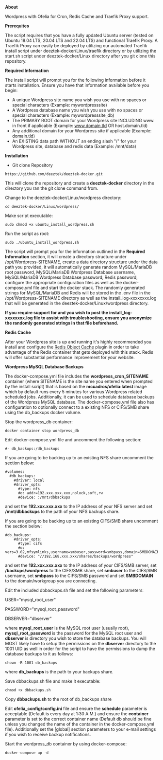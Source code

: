 **About**

Wordpress with Ofelia for Cron, Redis Cache and Traefik Proxy support.

**Prerequites**

The script requires that you have a fully updated Ubuntu server (tested on Ubuntu 18.04 LTS, 20.04 LTS and 22.04 LTS) and functional Traefik Proxy. A Traefik Proxy can easily be deployed by utilizing our automated Traefik install script under deeztek-docker/Linux/traefik directory or by utilizing the start.sh script under deeztek-docker/Linux directory after you git clone this repository.

**Required Information**

The install script will prompt you for the following information before it starts installation. Ensure you have that information available before you begin:

* A unique Wordpress site name you wish you use with no spaces or special characters (Example: mywordpresssite)
* A Wordpress database name you wish you use with no spaces or special characters (Example: mywordpresssite_db)
* The PRIMARY ROOT domain for your Wordpress site INCLUDING www. in front if applicable (Example: www.domain.tld OR host.domain.tld)
* Any additional domain for your Wordpress site if applicable (Example: domain.tld)
* An EXISTING data path WITHOUT an ending slash "/" for your Wordpress site, database and redis data (Example: /mnt/data)

**Installation**

*  Git clone Repository

`https://github.com/deeztek/deeztek-docker.git`

This will clone the repository and create a **deeztek-docker** directory in the directory you ran the git clone command from.

Change to the deeztek-docker/Linux/wordpress directory:

`cd deeztek-docker/Linux/wordpress/`

Make script executable:

`sudo chmod +x ubuntu_install_wordpress.sh`

Run the script as root:

`sudo ./ubuntu_install_wordpress.sh`

The script will prompt you for the information outlined in the **Required Information** section, it will create a directory structure under /opt/Wordpress-SITENAME, create a data directory structure under the data path you provided, it will automatically generate random MySQL/MariaDB root password, MySQL/MariaDB Wordpress Database username, MySQL/MariaDB Wordpress Database password, Redis password, configure the appropriate configuration files as well as the docker-compose.yml file and start the docker stack. The randomly generated strings for MySQL/MariaDB and Redis will be stored in the .env file in the /opt/Wordpress-SITENAME directory as well as the install_log-xxxxxxxx.log that will be generated in the deeztek-docker/Linux/wordpress directory. 

**If you require support for and you wish to post the install_log-xxxxxxxx.log file to assist with troubleshooting, ensure you anonymize the randomly generated strings in that file beforehand.**

**Redis Cache**

After your Wordpress site is up and running it's highly recommended you install and configure the [Redis Object Cache](https://wordpress.org/plugins/redis-cache/) plugin in order to take advantage of the Redis container that gets deployed with this stack. Redis will offer substantial performance improvement for your website.

**Wordpress MySQL Database Backups**

The docker-compose.yml file includes the **wordpress_cron_SITENAME** container (where SITENAME is the site name you entered when prompted by the install script) that is based on the **mcuadros/ofelia:latest** image which by default runs every 5 minutes for various Wordpress related scheduled jobs. Additionally, it can be used to schedule database backups of the Wordpress MySQL database. The docker-compose.yml file also has configuration to optionally connect to a existing NFS or CIFS/SMB share using the db_backups docker volume. 

Stop the wordpress_db container:

`docker container stop wordpress_db`

Edit docker-compose.yml file and uncomment the following section:

`#- db_backups:/db_backups`

If you are going to be backing up to an existing NFS share uncomment the section below:

```
#volumes:
  #db_backups:
    #driver: local
    #driver_opts:
      #type: nfs
      #o: addr=192.xxx.xxx.xxx,nolock,soft,rw
      #device: :/mnt/dbbackups
```

and set the **192.xxx.xxx.xxx** to the IP address of your NFS server and set **/mnt/dbbackups** to the path of your NFS backups share.

If you are going to be backing up to an existing CIFS/SMB share uncomment the section below:

```
#db_backups:
    #driver_opts:
      #type: cifs
      #o: vers=3.02,mfsymlinks,username=smbuser,password=smbpass,domain=SMBDOMAIN,file_mode=0777,dir_mode=0777,iocharset=utf8
      #device: "//192.168.xxx.xxx/shares/backups/wordpress"
```

and set the **192.xxx.xxx.xxx** to the IP address of your CIFS/SMB server, set **/backups/wordpress** to the CIFS/SMB share, set **smbuser** to the CIFS/SMB username, set **smbpass** to the CIFS/SMB password and set **SMBDOMAIN** to the domain/workgroup you are connecting.

Edit the included dbbackups.sh file and set the following parameters:

USER="mysql_root_user"

PASSWORD="mysql_root_password"

DBSERVER="dbserver"

where **mysql_root_user** is the MySQL root user (usually root), **mysql_root_password** is the password for the MySQL root user and **dbserver** is directory you wish to store the database backups. You will MOST likely have to setup the permissions on the **dbserver** directory to the 1001 UID as well in order for the script to have the permissions to dump the database backups to it as follows:

`chown -R 1001 db_backups`

where **db_backups** is the path to your backups share.

Save dbbackups.sh file and make it executable:

`chmod +x dbbackups.sh`

Copy **dbbackups.sh** to the root of db_backups share

Edit **ofelia_config/config.ini** file and ensure the **schedule** parameter is acceptable (Default is every day at 1:30 A.M.) and ensure the **container** parameter is set to the correct container name (Default db should be fine unless you changed the name of the container in the docker-compose.yml file). Additionally set the [global] section parameters to your e-mail settings if you wish to receive backup notifications.

Start the wordpress_db container by using docker-compose:

`docker-compose up -d`




